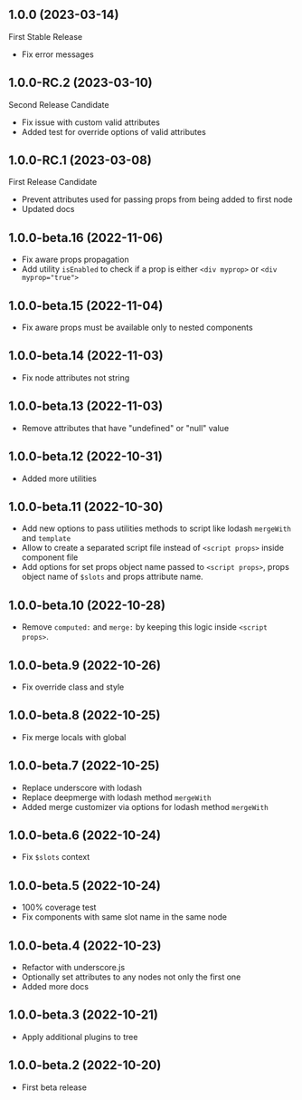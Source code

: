 ## 1.0.0 (2023-03-14)

First Stable Release

* Fix error messages

## 1.0.0-RC.2 (2023-03-10)

Second Release Candidate

* Fix issue with custom valid attributes
* Added test for override options of valid attributes

## 1.0.0-RC.1 (2023-03-08)

First Release Candidate

* Prevent attributes used for passing props from being added to first node
* Updated docs

## 1.0.0-beta.16 (2022-11-06)

* Fix aware props propagation
* Add utility `isEnabled` to check if a prop is either `<div myprop>` or `<div myprop="true">`

## 1.0.0-beta.15 (2022-11-04)

* Fix aware props must be available only to nested components

## 1.0.0-beta.14 (2022-11-03)

* Fix node attributes not string

## 1.0.0-beta.13 (2022-11-03)

* Remove attributes that have "undefined" or "null" value

## 1.0.0-beta.12 (2022-10-31)

* Added more utilities

## 1.0.0-beta.11 (2022-10-30)

* Add new options to pass utilities methods to script like lodash `mergeWith` and `template`
* Allow to create a separated script file instead of `<script props>` inside component file
* Add options for set props object name passed to `<script props>`, props object name of `$slots` and props attribute name.

## 1.0.0-beta.10 (2022-10-28)

* Remove `computed:` and `merge:` by keeping this logic inside `<script props>`.

## 1.0.0-beta.9 (2022-10-26)

* Fix override class and style

## 1.0.0-beta.8 (2022-10-25)

* Fix merge locals with global

## 1.0.0-beta.7 (2022-10-25)

* Replace underscore with lodash
* Replace deepmerge with lodash method `mergeWith`
* Added merge customizer via options for lodash method `mergeWith`

## 1.0.0-beta.6 (2022-10-24)

* Fix `$slots` context

## 1.0.0-beta.5 (2022-10-24)

* 100% coverage test
* Fix components with same slot name in the same node 

## 1.0.0-beta.4 (2022-10-23)

* Refactor with underscore.js
* Optionally set attributes to any nodes not only the first one
* Added more docs

## 1.0.0-beta.3 (2022-10-21)

* Apply additional plugins to tree

## 1.0.0-beta.2 (2022-10-20)

* First beta release